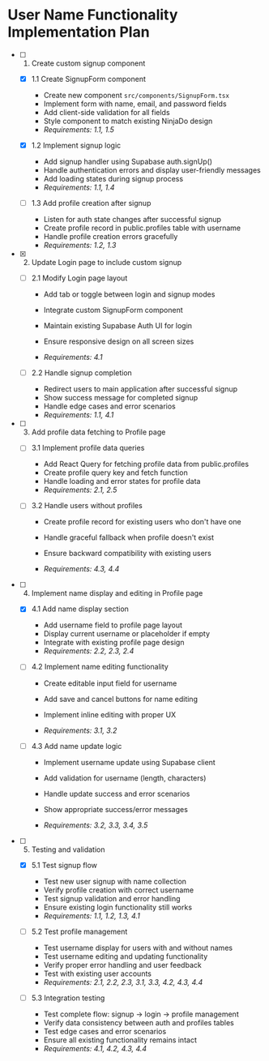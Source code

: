 # User Name Functionality Implementation Plan

- [ ] 1. Create custom signup component
  - [x] 1.1 Create SignupForm component


    - Create new component `src/components/SignupForm.tsx`
    - Implement form with name, email, and password fields
    - Add client-side validation for all fields
    - Style component to match existing NinjaDo design
    - _Requirements: 1.1, 1.5_


  - [x] 1.2 Implement signup logic


    - Add signup handler using Supabase auth.signUp()
    - Handle authentication errors and display user-friendly messages
    - Add loading states during signup process
    - _Requirements: 1.1, 1.4_



  - [ ] 1.3 Add profile creation after signup
    - Listen for auth state changes after successful signup
    - Create profile record in public.profiles table with username
    - Handle profile creation errors gracefully
    - _Requirements: 1.2, 1.3_

- [x] 2. Update Login page to include custom signup



  - [ ] 2.1 Modify Login page layout
    - Add tab or toggle between login and signup modes
    - Integrate custom SignupForm component

    - Maintain existing Supabase Auth UI for login

    - Ensure responsive design on all screen sizes
    - _Requirements: 4.1_

  - [ ] 2.2 Handle signup completion
    - Redirect users to main application after successful signup
    - Show success message for completed signup
    - Handle edge cases and error scenarios
    - _Requirements: 1.1, 4.1_






- [ ] 3. Add profile data fetching to Profile page
  - [ ] 3.1 Implement profile data queries


    - Add React Query for fetching profile data from public.profiles
    - Create profile query key and fetch function
    - Handle loading and error states for profile data
    - _Requirements: 2.1, 2.5_

  - [ ] 3.2 Handle users without profiles
    - Create profile record for existing users who don't have one
    - Handle graceful fallback when profile doesn't exist

    - Ensure backward compatibility with existing users
    - _Requirements: 4.3, 4.4_

- [ ] 4. Implement name display and editing in Profile page
  - [x] 4.1 Add name display section

    - Add username field to profile page layout
    - Display current username or placeholder if empty
    - Integrate with existing profile page design
    - _Requirements: 2.2, 2.3, 2.4_




  - [ ] 4.2 Implement name editing functionality
    - Create editable input field for username


    - Add save and cancel buttons for name editing
    - Implement inline editing with proper UX


    - _Requirements: 3.1, 3.2_

  - [ ] 4.3 Add name update logic
    - Implement username update using Supabase client
    - Add validation for username (length, characters)

    - Handle update success and error scenarios
    - Show appropriate success/error messages
    - _Requirements: 3.2, 3.3, 3.4, 3.5_

- [ ] 5. Testing and validation
  - [x] 5.1 Test signup flow


    - Test new user signup with name collection
    - Verify profile creation with correct username
    - Test signup validation and error handling
    - Ensure existing login functionality still works
    - _Requirements: 1.1, 1.2, 1.3, 4.1_

  - [ ] 5.2 Test profile management
    - Test username display for users with and without names
    - Test username editing and updating functionality
    - Verify proper error handling and user feedback
    - Test with existing user accounts
    - _Requirements: 2.1, 2.2, 2.3, 3.1, 3.3, 4.2, 4.3, 4.4_

  - [ ] 5.3 Integration testing
    - Test complete flow: signup → login → profile management
    - Verify data consistency between auth and profiles tables
    - Test edge cases and error scenarios
    - Ensure all existing functionality remains intact
    - _Requirements: 4.1, 4.2, 4.3, 4.4_